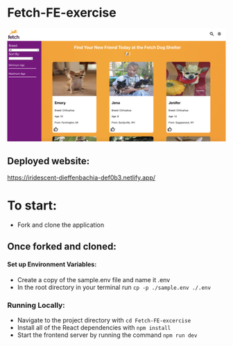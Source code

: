 # Fetch-FE-exercise
![alt text](./public/app-screenshot.png "Fetch Dog Shelter")

## Deployed website:
https://iridescent-dieffenbachia-def0b3.netlify.app/

# To start:
- Fork and clone the application
## Once forked and cloned:
#### Set up Environment Variables:
- Create a copy of the sample.env file and name it .env
- In the root directory in your terminal run `cp -p ./sample.env ./.env`
### Running Locally:
- Navigate to the project directory with `cd Fetch-FE-excercise`
- Install all of the React dependencies with `npm install`
- Start the frontend server by running the command `npm run dev`
